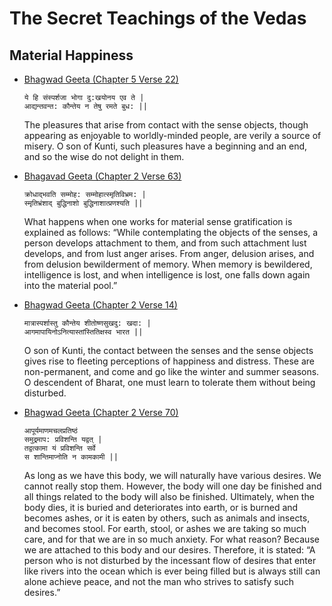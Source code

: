 # The Secret Teachings of the Vedas

## Material Happiness
* [Bhagwad Geeta (Chapter 5 Verse 22)](https://www.holy-bhagavad-gita.org/chapter/5/verse/22)
  ```
  ये हि संस्पर्शजा भोगा दु:खयोनय एव ते |
  आद्यन्तवन्त: कौन्तेय न तेषु रमते बुध: ||
  ```
  The pleasures that arise from contact with the sense objects, though appearing as enjoyable to worldly-minded people, are verily a source of misery. O son of Kunti, such pleasures have a beginning and an end, and so the wise do not delight in them.


* [Bhagavad Geeta (Chapter 2 Verse 63)](https://www.holy-bhagavad-gita.org/chapter/2/verse/63)
  ```
  क्रोधाद्भवति सम्मोह: सम्मोहात्स्मृतिविभ्रम: |
  स्मृतिभ्रंशाद् बुद्धिनाशो बुद्धिनाशात्प्रणश्यति ||
  ```
  What happens when one works for material sense gratification is explained as follows: “While contemplating the objects of the senses, a person develops
attachment to them, and from such attachment lust develops, and from lust anger arises. From anger, delusion arises, and from delusion bewilderment of memory.
When memory is bewildered, intelligence is lost, and when intelligence is lost, one falls down again into the material pool.”


* [Bhagwad Geeta (Chapter 2 Verse 14)](https://www.holy-bhagavad-gita.org/chapter/2/verse/14)
  ```
  मात्रास्पर्शास्तु कौन्तेय शीतोष्णसुखदु: खदा: |
  आगमापायिनोऽनित्यास्तांस्तितिक्षस्व भारत ||
  ```
  O son of Kunti, the contact between the senses and the sense objects gives rise to fleeting perceptions of happiness and distress. These are non-permanent, and come and go like the winter and summer seasons. O descendent of Bharat, one must learn to tolerate them without being disturbed.


* [Bhagwad Geeta (Chapter 2 Verse 70)](https://www.holy-bhagavad-gita.org/chapter/2/verse/70)
  ```
  आपूर्यमाणमचलप्रतिष्ठं
  समुद्रमाप: प्रविशन्ति यद्वत् |
  तद्वत्कामा यं प्रविशन्ति सर्वे
  स शान्तिमाप्नोति न कामकामी ||
  ```
  As long as we have this body, we will naturally have various desires. We cannot really stop them. However, the body will one day be finished and all things related to the body will also be finished.
Ultimately, when the body dies, it is buried and deteriorates into earth, or is burned and becomes ashes, or it is eaten by others, such as animals and insects,
and becomes stool. For earth, stool, or ashes we are taking so much care, and for that we are in so much anxiety. For what reason? Because we are attached to this
body and our desires. Therefore, it is stated: “A person who is not disturbed by the incessant flow of desires that enter like rivers into the ocean which is ever
being filled but is always still can alone achieve peace, and not the man who strives to satisfy such desires.”
